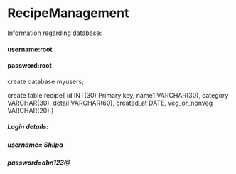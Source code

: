 # RecipeManagement

Information regarding database:

#### username:root
#### password:root
create database myusers;

create table recipe{
id INT(30) Primary key,
name1 VARCHAR(30),
category VARCHAR(30).
detail VARCHAR(60),
created_at DATE,
veg_or_nonveg VARCHAR(20)
}

##### Login details:

##### username= Shilpa  
##### password=abn123@
